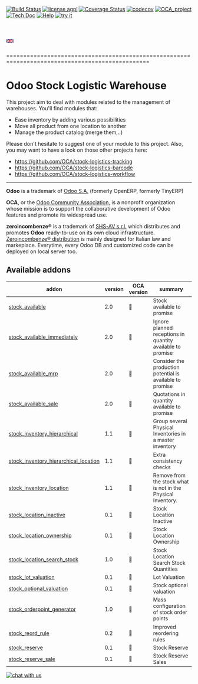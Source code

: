 [![Build Status](https://travis-ci.org/zeroincombenze/stock-logistics-warehouse.svg?branch=7.0)](https://travis-ci.org/zeroincombenze/stock-logistics-warehouse)
[![license agpl](https://img.shields.io/badge/licence-AGPL--3-blue.svg)](http://www.gnu.org/licenses/agpl-3.0.html)
[![Coverage Status](https://coveralls.io/repos/github/zeroincombenze/stock-logistics-warehouse/badge.svg?branch=7.0)](https://coveralls.io/github/zeroincombenze/stock-logistics-warehouse?branch=7.0)
[![codecov](https://codecov.io/gh/zeroincombenze/stock-logistics-warehouse/branch/7.0/graph/badge.svg)](https://codecov.io/gh/zeroincombenze/stock-logistics-warehouse/branch/7.0)
[![OCA_project](http://www.zeroincombenze.it/wp-content/uploads/ci-ct/prd/button-oca-7.svg)](https://github.com/OCA/stock-logistics-warehouse/tree/7.0)
[![Tech Doc](http://www.zeroincombenze.it/wp-content/uploads/ci-ct/prd/button-docs-7.svg)](http://wiki.zeroincombenze.org/en/Odoo/7.0/dev)
[![Help](http://www.zeroincombenze.it/wp-content/uploads/ci-ct/prd/button-help-7.svg)](http://wiki.zeroincombenze.org/en/Odoo/7.0/man/LO)
[![try it](http://www.zeroincombenze.it/wp-content/uploads/ci-ct/prd/button-try-it-7.svg)](http://erp7.zeroincombenze.it)


[![en](https://github.com/zeroincombenze/grymb/blob/master/flags/en_US.png)](https://www.facebook.com/groups/openerp.italia/)
================================================================================================
================================================================================================

Odoo Stock Logistic Warehouse
=============================


This project aim to deal with modules related to the management of warehouses. You'll find modules that:

 - Ease inventory by adding various possibilities
 - Move all product from one location to another
 - Manage the product catalog (merge them,..)

Please don't hesitate to suggest one of your module to this project. Also, you may want to have a look on those other projects here:

 - https://github.com/OCA/stock-logistics-tracking
 - https://github.com/OCA/stock-logistics-barcode
 - https://github.com/OCA/stock-logistics-workflow

[//]: # (copyright)

----

**Odoo** is a trademark of [Odoo S.A.](https://www.odoo.com/) (formerly OpenERP, formerly TinyERP)

**OCA**, or the [Odoo Community Association](http://odoo-community.org/), is a nonprofit organization whose
mission is to support the collaborative development of Odoo features and
promote its widespread use.

**zeroincombenze®** is a trademark of [SHS-AV s.r.l.](http://www.shs-av.com/)
which distributes and promotes **Odoo** ready-to-use on its own cloud infrastructure.
[Zeroincombenze® distribution](http://wiki.zeroincombenze.org/en/Odoo)
is mainly designed for Italian law and markeplace.
Everytime, every Odoo DB and customized code can be deployed on local server too.

[//]: # (end copyright)
[//]: # (addons)


Available addons
----------------
addon | version | OCA version | summary
--- | --- | --- | ---
[stock_available](stock_available/) | 2.0 | :repeat: | Stock available to promise
[stock_available_immediately](stock_available_immediately/) | 2.0 | :repeat: | Ignore planned receptions in quantity available to promise
[stock_available_mrp](stock_available_mrp/) | 2.0 | :repeat: | Consider the production potential is available to promise
[stock_available_sale](stock_available_sale/) | 2.0 | :repeat: | Quotations in quantity available to promise
[stock_inventory_hierarchical](stock_inventory_hierarchical/) | 1.1 | :repeat: | Group several Physical Inventories in a master inventory
[stock_inventory_hierarchical_location](stock_inventory_hierarchical_location/) | 1.1 | :repeat: | Extra consistency checks
[stock_inventory_location](stock_inventory_location/) | 1.1 | :repeat: | Remove from the stock what is not in the Physical Inventory.
[stock_location_inactive](stock_location_inactive/) | 0.1 | :repeat: | Stock Location Inactive
[stock_location_ownership](stock_location_ownership/) | 0.1 | :repeat: | Stock Location Ownership
[stock_location_search_stock](stock_location_search_stock/) | 1.0 | :repeat: | Stock Location Search Stock Quantities
[stock_lot_valuation](stock_lot_valuation/) | 0.1 | :repeat: | Lot Valuation
[stock_optional_valuation](stock_optional_valuation/) | 0.1 | :repeat: | Stock optional valuation
[stock_orderpoint_generator](stock_orderpoint_generator/) | 1.0 | :repeat: | Mass configuration of stock order points
[stock_reord_rule](stock_reord_rule/) | 0.2 | :repeat: | Improved reordering rules
[stock_reserve](stock_reserve/) | 0.1 | :repeat: | Stock Reserve
[stock_reserve_sale](stock_reserve_sale/) | 0.1 | :repeat: | Stock Reserve Sales

[//]: # (end addons)

[![chat with us](https://www.shs-av.com/wp-content/chat_with_us.gif)](https://tawk.to/85d4f6e06e68dd4e358797643fe5ee67540e408b)
